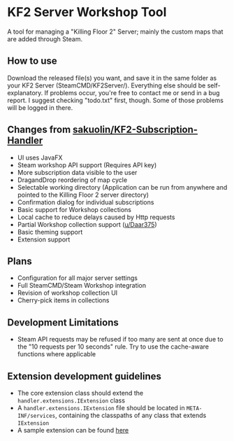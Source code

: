 # KF2 Server Workshop Tool

A tool for managing a "Killing Floor 2" Server; mainly the custom maps that are added through Steam.

## How to use
Download the released file(s) you want, and save it in the same folder as your KF2 Server (SteamCMD/KF2Server/).
Everything else should be self-explanatory. If problems occur, you're free to contact me or send in a bug report.
I suggest checking "todo.txt" first, though. Some of those problems will be logged in there.

## Changes from [sakuolin/KF2-Subscription-Handler](https://github.com/sakuolin/KF2-Subscription-Handler)

- UI uses JavaFX
- Steam workshop API support (Requires API key)
- More subscription data visible to the user
- DragandDrop reordering of map cycle
- Selectable working directory (Application can be run from anywhere and pointed to the Killing Floor 2 server directory)
- Confirmation dialog for individual subscriptions
- Basic support for Workshop collections
- Local cache to reduce delays caused by Http requests
- Partial Workshop collection support ([u/Daar375](https://www.reddit.com/r/killingfloor/comments/6vxvra/if_anyone_is_interested_i_wrote_a_small_program/dm45n2b/))
- Basic theming support
- Extension support

## Plans

- Configuration for all major server settings
- Full SteamCMD/Steam Workshop integration
- Revision of workshop collection UI
- Cherry-pick items in collections

## Development Limitations

- Steam API requests may be refused if too many are sent at once due to the "10 requests per 10 seconds" rule. Try to use the cache-aware functions where applicable

## Extension development guidelines

- The core extension class should extend the `handler.extensions.IExtension` class
- A `handler.extensions.IExtension` file should be located in `META-INF/services`, containing the classpaths of any class that extends `IExtension`
- A sample extension can be found [here](https://github.com/ncguy2/KF2-Subscription-Handler/tree/master/CoreExtension)